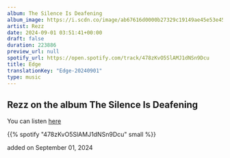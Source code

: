 ```yaml
---
album: The Silence Is Deafening
album_image: https://i.scdn.co/image/ab67616d0000b27329c19149ae45e53e459b8bba
artist: Rezz
date: 2024-09-01 03:51:41+00:00
draft: false
duration: 223886
preview_url: null
spotify_url: https://open.spotify.com/track/478zKvO5SlAMJ1dNSn9Dcu
title: Edge
translationKey: "Edge-20240901"
type: music
---
```


## Rezz on the album The Silence Is Deafening

You can listen [here](https://open.spotify.com/track/478zKvO5SlAMJ1dNSn9Dcu)

{{% spotify "478zKvO5SlAMJ1dNSn9Dcu" small %}}

added on September 01, 2024